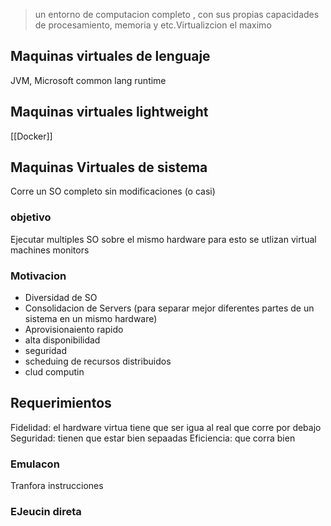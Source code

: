 >un entorno de computacion completo , con sus propias capacidades de procesamiento, memoria y etc.Virtualizcion el maximo
## Maquinas virtuales de lenguaje 
JVM, Microsoft common lang runtime

## Maquinas virtuales lightweight
[[Docker]]

## Maquinas Virtuales de sistema
Corre un SO completo sin modificaciones (o casi)

### objetivo
Ejecutar multiples SO sobre el mismo hardware
para esto se utlizan virtual machines monitors

### Motivacion 
-  Diversidad de SO
- Consolidacion de Servers (para separar mejor diferentes partes de un sistema en un mismo hardware)
- Aprovisionaiento rapido
- alta disponibilidad
- seguridad
- scheduing de recursos distribuidos
- clud computin

## Requerimientos
Fidelidad: el hardware virtua tiene que ser igua al real que corre por debajo
Seguridad: tienen que estar bien sepaadas
Eficiencia: que corra bien

### Emulacon 
Tranfora instrucciones 

### EJeucin direta